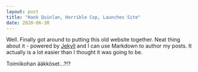```yaml
---
layout: post
title: "Hank Quinlan, Horrible Cop, Launches Site"
date: 2020-06-30
---
```


Well. Finally got around to putting this old website together. Neat thing about it - powered by [Jekyll](http://jekyllrb.com) and I can use Markdown to author my posts. It actually is a lot easier than I thought it was going to be.

Toimiikohan ääkköset...?!?

